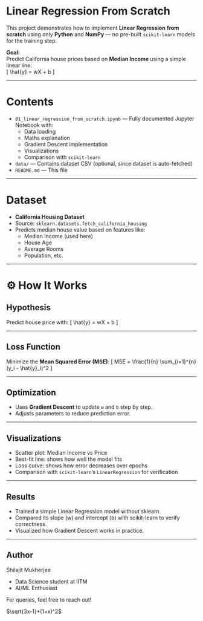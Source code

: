 # Linear Regression From Scratch

This project demonstrates how to implement **Linear Regression** **from scratch** using only **Python** and **NumPy** — no pre-built `scikit-learn` models for the training step.

**Goal:**  
Predict California house prices based on **Median Income** using a simple linear line:  
\[
\hat{y} = wX + b
\]

---

# Contents

- `01_linear_regression_from_scratch.ipynb` — Fully documented Jupyter Notebook with:
  - Data loading
  - Maths explanation
  - Gradient Descent implementation
  - Visualizations
  - Comparison with `scikit-learn`
- `data/` — Contains dataset CSV (optional, since dataset is auto-fetched)
- `README.md` — This file

---

# Dataset

- **California Housing Dataset**
- Source: `sklearn.datasets.fetch_california_housing`
- Predicts median house value based on features like:
  - Median Income (used here)
  - House Age
  - Average Rooms
  - Population, etc.

---

# ⚙️ How It Works

## Hypothesis

Predict house price with:
\[
\hat{y} = wX + b
\]

---

## Loss Function

Minimize the **Mean Squared Error (MSE)**:
\[
MSE = \frac{1}{n} \sum_{i=1}^{n} (y_i - \hat{y}_i)^2
\]

---

## Optimization

- Uses **Gradient Descent** to update `w` and `b` step by step.
- Adjusts parameters to reduce prediction error.

---

## Visualizations

- Scatter plot: Median Income vs Price
- Best-fit line: shows how well the model fits
- Loss curve: shows how error decreases over epochs
- Comparison with `scikit-learn`’s `LinearRegression` for verification

---

## Results
- Trained a simple Linear Regression model without sklearn.
- Compared its slope (w) and intercept (b) with scikit-learn to verify correctness.
- Visualized how Gradient Descent works in practice.

---

## Author
Shilajit Mukherjee
- Data Science student at IITM
- AI/ML Enthusiast

For queries, feel free to reach out!

$\sqrt{3x-1}+(1+x)^2$
